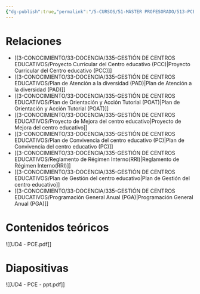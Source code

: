 ```yaml
---
{"dg-publish":true,"permalink":"/5-CURSOS/51-MÁSTER PROFESORADO/513-PCE/UD4 - Programas en la escuela/"}
---
```


# Relaciones
- [[3-CONOCIMIENTO/33-DOCENCIA/335-GESTIÓN DE CENTROS EDUCATIVOS/Proyecto Curricular del Centro educativo (PCC)\|Proyecto Curricular del Centro educativo (PCC)]]
- [[3-CONOCIMIENTO/33-DOCENCIA/335-GESTIÓN DE CENTROS EDUCATIVOS/Plan de Atención a la diversidad (PAD)\|Plan de Atención a la diversidad (PAD)]]
- [[3-CONOCIMIENTO/33-DOCENCIA/335-GESTIÓN DE CENTROS EDUCATIVOS/Plan de Orientación y Acción Tutorial (POAT)\|Plan de Orientación y Acción Tutorial (POAT)]]
- [[3-CONOCIMIENTO/33-DOCENCIA/335-GESTIÓN DE CENTROS EDUCATIVOS/Proyecto de Mejora del centro educativo\|Proyecto de Mejora del centro educativo]]
- [[3-CONOCIMIENTO/33-DOCENCIA/335-GESTIÓN DE CENTROS EDUCATIVOS/Plan de Convivencia del centro educativo (PC)\|Plan de Convivencia del centro educativo (PC)]]
- [[3-CONOCIMIENTO/33-DOCENCIA/335-GESTIÓN DE CENTROS EDUCATIVOS/Reglamento de Régimen Interno(RRI)\|Reglamento de Régimen Interno(RRI)]]
- [[3-CONOCIMIENTO/33-DOCENCIA/335-GESTIÓN DE CENTROS EDUCATIVOS/Plan de Gestión del centro educativo\|Plan de Gestión del centro educativo]]
- [[3-CONOCIMIENTO/33-DOCENCIA/335-GESTIÓN DE CENTROS EDUCATIVOS/Programación General Anual (PGA)\|Programación General Anual (PGA)]]
# Contenidos teóricos
![[UD4 - PCE.pdf]]
# Diapositivas
![[UD4 - PCE - ppt.pdf]]
